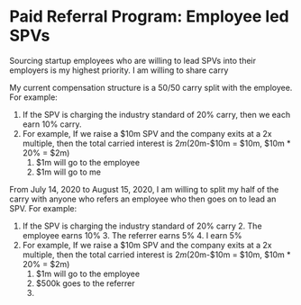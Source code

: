 # Paid Referral Program: Employee led SPVs
Sourcing startup employees who are willing to lead SPVs into their employers is my highest priority. I am willing to share carry 

My current compensation structure is a 50/50 carry split with the employee. 
For example:

1.  If the SPV is charging the industry standard of 20% carry, then we each earn 10% carry.
2.  For example, If we raise a $10m SPV and the company exits at a 2x multiple, then the total carried interest is $2m ($20m-$10m = $10m, $10m * 20% = $2m)
    1.  $1m will go to the employee
    2.  $1m will go to me

From July 14, 2020 to August 15, 2020, I am willing to split my half of the carry with anyone who refers an employee who then goes on to lead an SPV. For example:

1.  If the SPV is charging the industry standard of 20% carry
	2. The employee earns 10%
	3. The referrer earns 5%
	4. I earn 5%
2.  For example, If we raise a $10m SPV and the company exits at a 2x multiple, then the total carried interest is $2m ($20m-$10m = $10m, $10m * 20% = $2m)
    1.  $1m will go to the employee
    2.  $500k goes to the referrer
    3. 


<!--stackedit_data:
eyJoaXN0b3J5IjpbLTEyMDYwNTAyMjksLTIwODg3NDY2MTJdfQ
==
-->
